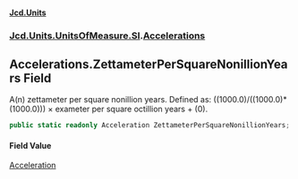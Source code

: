 #### [Jcd.Units](index.md 'index')
### [Jcd.Units.UnitsOfMeasure.SI](Jcd.Units.UnitsOfMeasure.SI.md 'Jcd.Units.UnitsOfMeasure.SI').[Accelerations](Accelerations.md 'Jcd.Units.UnitsOfMeasure.SI.Accelerations')

## Accelerations.ZettameterPerSquareNonillionYears Field

A(n) zettameter per square nonillion years. Defined as: ((1000.0)/((1000.0)*(1000.0))) × exameter per square octillion years + (0).

```csharp
public static readonly Acceleration ZettameterPerSquareNonillionYears;
```

#### Field Value
[Acceleration](Acceleration.md 'Jcd.Units.UnitTypes.Acceleration')